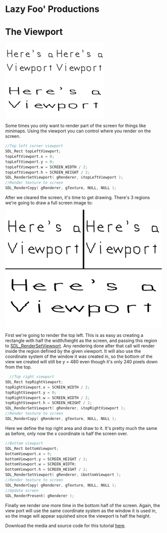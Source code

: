 

# Lazy Foo' Productions

# The Viewport

![](images/preview-7.png)

Some times you only want to render part of the screen for things like minimaps. Using the viewport you can control where you render on the screen.
```cpp
//Top left corner viewport
SDL_Rect topLeftViewport;
topLeftViewport.x = 0;
topLeftViewport.y = 0;
topLeftViewport.w = SCREEN_WIDTH / 2;
topLeftViewport.h = SCREEN_HEIGHT / 2;
SDL_RenderSetViewport( gRenderer, &topLeftViewport );
//Render texture to screen
SDL_RenderCopy( gRenderer, gTexture, NULL, NULL );
```
After we cleared the screen, it's time to get drawing. There's 3 regions we're going to draw a full screen image to:

![](images/subviews.png)

First we're going to render the top left. This is as easy as creating a rectangle with half the width/height as the screen, and passing this region to
[SDL_RenderSetViewport](http://wiki.libsdl.org/SDL_RenderSetViewport). Any rendering done after that call will render inside the region defined by the
given viewport. It will also use the coordinate system of the window it was created in, so the bottom of the view we created will still be y = 480 even though it's only 240 pixels
down from the top.
```cpp
  //Top right viewport
SDL_Rect topRightViewport;
topRightViewport.x = SCREEN_WIDTH / 2;
topRightViewport.y = 0;
topRightViewport.w = SCREEN_WIDTH / 2;
topRightViewport.h = SCREEN_HEIGHT / 2;
SDL_RenderSetViewport( gRenderer, &topRightViewport );
//Render texture to screen
SDL_RenderCopy( gRenderer, gTexture, NULL, NULL );
```
Here we define the top right area and draw to it. It's pretty much the same as before, only now the x coordinate is half the screen over.
```cpp
//Bottom viewport
SDL_Rect bottomViewport;
bottomViewport.x = 0;
bottomViewport.y = SCREEN_HEIGHT / 2;
bottomViewport.w = SCREEN_WIDTH;
bottomViewport.h = SCREEN_HEIGHT / 2;
SDL_RenderSetViewport( gRenderer, &bottomViewport );
//Render texture to screen
SDL_RenderCopy( gRenderer, gTexture, NULL, NULL );
//Update screen
SDL_RenderPresent( gRenderer );
```
Finally we render one more time in the bottom half of the screen. Again, the view port will use the same coordinate system as the window it is used in, so the image will appear
squished since the viewport is half the height.

Download the media and source code for this tutorial [here](zip/09_the_viewport.zip).
